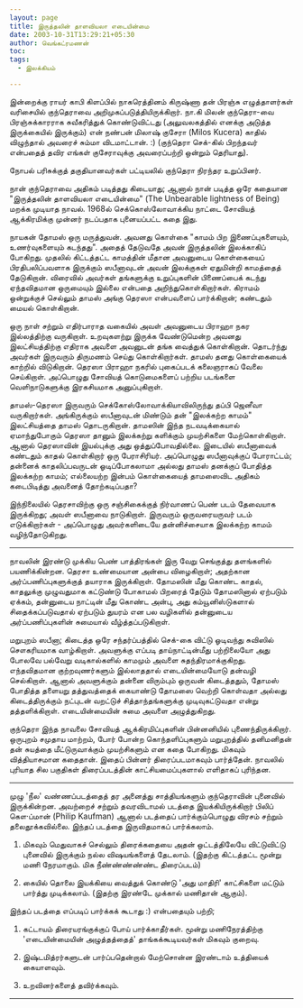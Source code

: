 ```yaml
---
layout: page
title: இருத்தலின் தாளவியலா எடையின்மை
date: 2003-10-31T13:29:21+05:30
author: வெங்கட்ரமணன்
toc:
tags:
  - இலக்கியம்

---
```


இன்றைக்கு ராயர் காபி கிளப்பில் நாகரெத்தினம் கிருஷ்ணா தன் பிரஞ்சு எழுத்தாளர்கள் வரிசையில் குந்தெராவை அறிமுகப்படுத்தியிருக்கிறார். நா.கி மிலன் குந்தெரா-வை பிரஞ்சுக்காரராக சுவீகரித்துக் கொண்டுவிட்டது (அலுவலகத்தில் எனக்கு அடுத்த இருக்கையில் இருக்கும்) என் நண்பன் மிலாஷ் குசேரா (Milos Kucera) காதில் விழுந்தால் அவரைச் சும்மா விடமாட்டான். :) (குந்தெரா செக்-கில் பிறந்தவர் என்பதைத் தவிர எங்கள் குசேராவுக்கு அவரைப்பற்றி ஒன்றும் தெரியாது).

நோபல் பரிசுக்குத் தகுதியானவர்கள் பட்டியலில் குந்தெரா நிரந்தர உறுப்பினர். 

நான் குந்தெராவை அதிகம் படித்தது கிடையாது; ஆனால் நான் படித்த ஒரே கதையான "இருத்தலின் தாளவியலா எடையின்மை" (The Unbearable lightness of Being) மறக்க முடியாத நாவல். 1968ல் செக்கொஸ்லோவாக்கிய நாட்டை சோவியத் ஆக்கிரமிக்கு முன்னர் நடப்பதாக புனையப்பட்ட கதை இது. 

நாயகன் தோமஸ் ஒரு மருத்துவன். அவனது கொள்கை "காமம் பிற இணைப்புகளையும், உணர்வுகளையும் கடந்தது". அதைத் தேடுவதே அவன் இருத்தலின் இலக்காகிப் போகிறது. முதலில் கிட்டத்தட்ட காமத்தின் மீதான அவனுடைய கொள்கையைப் பிரதிபலிப்பவளாக இருக்கும் ஸபீனாவுடன் அவன் இலக்குகள் ஏதுமின்றி காமத்தைத் தேடுகிறான். விரைவில் அவர்கள் தங்களுக்கு உறுப்புகளின் பிணைப்பைக் கடந்து ஏந்தவிதமான ஒருமையும் இல்லை என்பதை அறிந்துகொள்கிறார்கள். கிராமம் ஒன்றுக்குச் செல்லும் தாமஸ் அங்கு தெரஸா என்பவளைப் பார்க்கிறான்; கண்டதும் மையல் கொள்கிறான். 

ஒரு நாள் சற்றும் எதிர்பாராத வகையில் அவள் அவனுடைய பிராஹா நகர இல்லத்திற்கு வருகிறாள். உறவுகளற்று இருக்க வேண்டுமென்ற அவனது இலட்சியத்திற்கு எதிராக அவளை அவனுடன் தங்க வைத்துக் கொள்கிறான். தொடர்ந்து அவர்கள் இருவரும் திருமணம் செய்து கொள்கிறார்கள். தாமஸ் தனது கொள்கையைக் காற்றில் விடுகிறான். தெரஸா பிராஹா நகரில் புகைப்படக் கலைஞராகப் வேலை செய்கிறாள். அப்பொழுது சோவியத் கொடுமைகளைப் பற்றிய படங்களை வெளிநாடுகளுக்கு இரகசியமாக அனுப்புகிறாள். 

தாமஸ்-தெரஸா இருவரும் செக்கோஸ்லோவாக்கியாவிலிருந்து தப்பி ஜெனீவா வருகிறார்கள். அங்கிருக்கும் ஸபீனாவுடன் மிண்டும் தன் "இலக்கற்ற காமம்" இலட்சியத்தை தாமஸ் தொடருகிறான். தாமஸின் இந்த நடவடிக்கையால் ஏமாந்துபோகும் தெரஸா தானும் இலக்கற்று களிக்கும் முயற்சிகளை மேற்கொள்கிறாள். ஆனால் தெரஸாவின் இயல்புக்கு அது ஒத்துப்போவதில்லை. இடையில் ஸபீனாவைக் கண்டதும் காதல் கொள்கிறார் ஒரு பேராசிரியர். அப்பொழுது ஸபீனாவுக்குப் போராட்டம்; தன்னைக் காதலிப்பவருடன் ஓடிப்போகலாமா அல்லது தாமஸ் தனக்குப் போதித்த இலக்கற்ற காமம்; எல்லையற்ற இன்பம் கொள்கையைத் தாமஸைவிட அதிகம் கடைபிடித்து அவனைத் தோற்கடிப்பதா? 

இந்நிலையில் தெரசாவிற்கு ஒரு சஞ்சிகைக்குத் நிர்வாணப் பெண் படம் தேவையாக இருக்கிறது; அவள் ஸபீனாவை நாடுகிறாள். இருவரும் ஒருவரையருவர் படம் எடுக்கிறார்கள் - அப்பொழுது அவர்களிடையே தன்னிச்சையாக இலக்கற்ற காமம் வழிந்தோடுகிறது. 

* * *
நாவலின் இரண்டு முக்கிய பெண் பாத்திரங்கள் இரு வேறு செங்குத்து தளங்களில் பயணிக்கின்றன. தெரசா உண்மையான அன்பை விழைகிறாள்;  அதற்கான அர்ப்பணிப்புகளுக்குத் தயாராக இருக்கிறாள். தோமஸின் மீது கொண்ட காதல், காதலுக்கு முழுவதுமாக கட்டுண்டு போகாமல் பிறரைத் தேடும் தோமஸினால் ஏற்படும் ஏக்கம், தன்னுடைய நாட்டின் மீது கொண்ட அன்பு, அது கம்யூனிஸ்டுகளால் சிதைக்கப்படுவதால் ஏற்படும் துயரம் என பல வழிகளில் தன்னுடைய அர்ப்பணிப்புகளின் சுமையால் வீழ்த்தப்படுகிறாள்.

மறுபுறம் ஸபீனா; கிடைத்த ஒரே சந்தர்ப்பத்தில் செக்-கை விட்டு ஓடிவந்து சுவிஸில் சௌகரியமாக வாழ்கிறாள். அவளுக்கு எப்படி தாய்நாட்டின்மீது பற்றிலையோ அது போலவே பல்வேறு வடிகால்களில் காமமும் அவளை சுதந்திரமாக்குகிறது. எந்தவிதமான குற்றவுணர்களும் இல்லாததால் எடையின்மையோடு தன்வழி செல்கிறாள். ஆனால் அவளுக்கும் தன்னை விரும்பும் ஒருவன் கிடைத்ததும், தோமஸ் போதித்த தளையறு தத்துவத்தைக் கையாண்டு தோமஸை வெற்றி கொள்வதா அல்லது கிடைத்திருக்கும் நட்புடன் வறட்டுச் சித்தாந்தங்களுக்கு முடிவுகட்டுவதா என்று தத்தளிக்கிறாள். எடையின்மையின் சுமை அவளை அழுத்துகிறது. 

குந்தெரா இந்த நாவலை சோவியத் ஆக்கிரமிப்புகளின் பின்னனியில் புணைந்திருக்கிறார். ஒருபுறம் சமுதாய மாற்றம், போர் போன்ற கொந்தளிப்புகளும் மறுபுறத்தில் தனிமனிதன் தன் சுயத்தை மீட்டுருவாக்கும் முயற்சிகளும் என கதை போகிறது. மிகவும் வித்தியாசமான கதைதான். இதைப் பின்னர் திரைப்படமாகவும் பார்த்தேன். நாவலில் புரியாத சில பகுதிகள் திரைப்படத்தின் காட்சியமைப்புகளால் எளிதாகப் புரிந்தன. 

* * *
முழு 'நீல' வண்ணப்படத்தைத் தர அனைத்து சாத்தியங்களும் குந்தெராவின் புனைவில் இருக்கின்றன. அவற்றைச் சற்றும் தவரவிடாமல் படத்தை இயக்கியிருக்கிறார் பிலிப் கௌ·ப்மான் (Philip Kaufman) ஆனால் படத்தைப் பார்க்கும்பொழுது விரசம் சற்றும் தலைதூக்கவில்லை. இந்தப் படத்தை இருவிதமாகப் பார்க்கலாம். 

1. மிகவும் மெதுவாகச் செல்லும் திரைக்கதையை அதன் ஒட்டத்திலேயே விட்டுவிட்டு புனைவில் இருக்கும் நல்ல விஷயங்களைத் தேடலாம். (இதற்கு கிட்டத்தட்ட மூன்று மணி நேரமாகும். மிக நீண்ண்ண்ண்ண்ட திரைப்படம்)

2. கையில் தொலை இயக்கியை வைத்துக் கொண்டு 'அது மாதிரி' காட்சிகளை மட்டும் பார்த்து முடிக்கலாம். (இதற்கு இரண்டே முக்கால் மணிதான் ஆகும்). 

இந்தப் படத்தை எப்படிப் பார்க்கக் கூடாது :) என்பதையும் பற்றி;

1. கட்டாயம் திரையரங்குக்குப் போய் பார்க்காதீர்கள். மூன்று மணிநேரத்திற்கு 'எடையின்மையின் அழுத்தத்தைத்' தாங்கக்கூடியவர்கள் மிகவும் குறைவு. 

2. இஷ்டமித்ரர்களுடன் பார்ப்பதென்றால் மேற்சொன்ன இரண்டாம் உத்தியைக் கையாளவும். 

3. உறவினர்களைத் தவிர்க்கவும்.

---